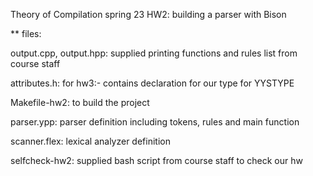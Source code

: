Theory of Compilation spring 23 HW2: building a parser with Bison

** files:

output.cpp, output.hpp:
supplied printing functions and rules list from course staff

attributes.h:
for hw3:- contains declaration for our type for YYSTYPE

Makefile-hw2:
to build the project

parser.ypp:
parser definition including tokens, rules and main function

scanner.flex:
lexical analyzer definition

selfcheck-hw2:
supplied bash script from course staff to check our hw